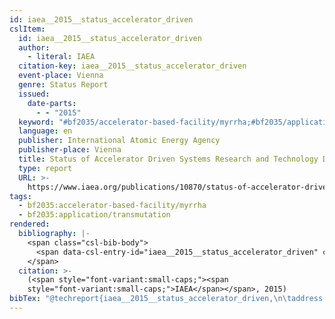 ```yaml
---
id: iaea__2015__status_accelerator_driven
cslItem:
  id: iaea__2015__status_accelerator_driven
  author:
    - literal: IAEA
  citation-key: iaea__2015__status_accelerator_driven
  event-place: Vienna
  genre: Status Report
  issued:
    date-parts:
      - - "2015"
  keyword: "#bf2035/accelerator-based-facility/myrrha;#bf2035/application/transmutation"
  language: en
  publisher: International Atomic Energy Agency
  publisher-place: Vienna
  title: Status of Accelerator Driven Systems Research and Technology Development
  type: report
  URL: >-
    https://www.iaea.org/publications/10870/status-of-accelerator-driven-systems-research-and-technology-development
tags:
  - bf2035:accelerator-based-facility/myrrha
  - bf2035:application/transmutation
rendered:
  bibliography: |-
    <span class="csl-bib-body">
      <span data-csl-entry-id="iaea__2015__status_accelerator_driven" class="csl-entry"><span class='author-bib'>IAEA</span>. <span class='date-bib'>(2015)</span>. <span class='title'><i><b><span style="font-style:normal;">Status of Accelerator Driven Systems Research and Technology Development</span></b></i></span> [Status Report]. International Atomic Energy Agency. <span class='URL'><a href='https://www.iaea.org/publications/10870/status-of-accelerator-driven-systems-research-and-technology-development'>LINK</a></span></span>
    </span>
  citation: >-
    (<span style="font-variant:small-caps;"><span
    style="font-variant:small-caps;">IAEA</span></span>, 2015)
bibTex: "@techreport{iaea__2015__status_accelerator_driven,\n\taddress = {Vienna},\n\tauthor = {{IAEA}},\n\tyear = {2015},\n\tinstitution = {International Atomic Energy Agency},\n\ttitle = {Status of {Accelerator} {Driven} {Systems} {Research} and {Technology} {Development}},\n\ttype = {Status {Report}},\n\turl = {https://www.iaea.org/publications/10870/status-of-accelerator-driven-systems-research-and-technology-development},\n}\n\n"
---
```

